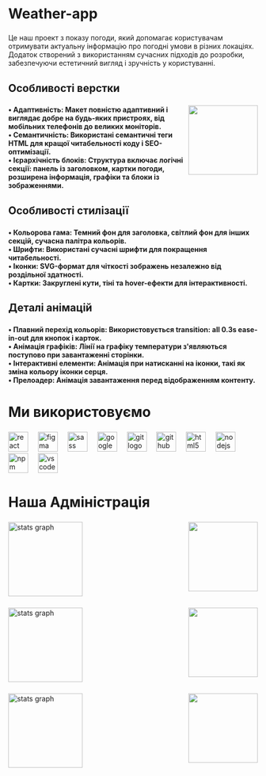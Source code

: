 <h1 align="left">Weather-app</h1>

###

<p align="left">Це наш проект з показу погоди, який допомагає користувачам отримувати актуальну інформацію про погодні умови в різних локаціях. Додаток створений з використанням сучасних підходів до розробки, забезпечуючи естетичний вигляд і зручність у користуванні.</p>

###

<h2 align="left">Особливості верстки</h2>

###

<img align="right" height="140" src="https://i.imgflip.com/9f00za.gif"  />

###

<h4 align="left">• Адаптивність: Макет повністю адаптивний і виглядає добре на будь-яких пристроях, від мобільних телефонів до великих моніторів.<br>• Семантичність: Використані семантичні теги HTML для кращої читабельності коду і SEO-оптимізації.<br>• Ієрархічність блоків: Структура включає логічні секції: панель із заголовком, картки погоди, розширена інформація, графіки та блоки із зображеннями.</h4>

###

<h2 align="left">Особливості стилізації</h2>

###

<h4 align="left">• Кольорова гама: Темний фон для заголовка, світлий фон для інших секцій, сучасна палітра кольорів.<br>• Шрифти: Використані сучасні шрифти для покращення читабельності.<br>• Іконки: SVG-формат для чіткості зображень незалежно від роздільної здатності.<br>• Картки: Закруглені кути, тіні та hover-ефекти для інтерактивності.</h4>

###

<h2 align="left">Деталі анімацій</h2>

###

<h4 align="left">• Плавний перехід кольорів: Використовується transition: all 0.3s ease-in-out для кнопок і карток.<br>• Анімація графіків: Лінії на графіку температури з'являються поступово при завантаженні сторінки.<br>• Інтерактивні елементи: Анімація при натисканні на іконки, такі як зміна кольору іконки серця.<br>• Прелоадер: Анімація завантаження перед відображенням контенту.</h4>

###

<h1 align="left">Ми використовуємо</h1>

###

<div align="left">
  <img src="https://cdn.jsdelivr.net/gh/devicons/devicon/icons/react/react-original.svg" height="40" alt="react logo"  />
  <img width="12" />
  <img src="https://cdn.jsdelivr.net/gh/devicons/devicon/icons/figma/figma-original.svg" height="40" alt="figma logo"  />
  <img width="12" />
  <img src="https://cdn.jsdelivr.net/gh/devicons/devicon/icons/sass/sass-original.svg" height="40" alt="sass logo"  />
  <img width="12" />
  <img src="https://cdn.jsdelivr.net/gh/devicons/devicon/icons/google/google-original.svg" height="40" alt="google logo"  />
  <img width="12" />
  <img src="https://cdn.jsdelivr.net/gh/devicons/devicon/icons/git/git-original.svg" height="40" alt="git logo"  />
  <img width="12" />
  <img src="https://cdn.jsdelivr.net/gh/devicons/devicon/icons/github/github-original.svg" height="40" alt="github logo"  />
  <img width="12" />
  <img src="https://cdn.jsdelivr.net/gh/devicons/devicon/icons/html5/html5-original.svg" height="40" alt="html5 logo"  />
  <img width="12" />
  <img src="https://cdn.jsdelivr.net/gh/devicons/devicon/icons/nodejs/nodejs-original.svg" height="40" alt="nodejs logo"  />
  <img width="12" />
  <img src="https://cdn.jsdelivr.net/gh/devicons/devicon/icons/npm/npm-original-wordmark.svg" height="40" alt="npm logo"  />
  <img width="12" />
  <img src="https://cdn.jsdelivr.net/gh/devicons/devicon/icons/vscode/vscode-original.svg" height="40" alt="vscode logo"  />
</div>

###

<h1 align="left">Наша Адміністрація</h1>

###

<div align="left">
  <img src="https://github-readme-stats.vercel.app/api?username=madparrot69&hide_title=false&hide_rank=false&show_icons=true&include_all_commits=true&count_private=true&disable_animations=false&theme=dracula&locale=en&hide_border=false&order=1" height="150" alt="stats graph"  />
  <img align="right" height="140" src="https://i.imgflip.com/9f03jl.gif"  />
</div>

###

<div align="left">
  <img src="https://github-readme-stats.vercel.app/api?username=Gaondarech726&hide_title=false&hide_rank=false&show_icons=true&include_all_commits=true&count_private=true&disable_animations=false&theme=dracula&locale=en&hide_border=false&order=1" height="150" alt="stats graph"  />
<img align="right" height="140" src="https://i.imgflip.com/9f03cz.gif"  />
</div>

###

<div align="left">
  <img src="https://github-readme-stats.vercel.app/api?username=Mkqupy&hide_title=false&hide_rank=false&show_icons=true&include_all_commits=true&count_private=true&disable_animations=false&theme=dracula&locale=en&hide_border=false&order=1" height="150" alt="stats graph"  />
  <img align="right" height="140" src="https://i.imgflip.com/9f03n1.gif"  />
</div>

###
